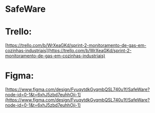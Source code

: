 # SafeWare

##

# Trello: 
[https://trello.com/b/WrXeaGKd/sprint-2-monitoramento-de-gas-em-cozinhas-industriais](https://trello.com/b/WrXeaGKd/sprint-2-monitoramento-de-gas-em-cozinhas-industriais)

# Figma: 
[https://www.figma.com/design/FvuqytdkGyqmbQSL740u1f/SafeWare?node-id=0-1&t=6xhJ5zbd7euhhOji-1](https://www.figma.com/design/FvuqytdkGyqmbQSL740u1f/SafeWare?node-id=0-1&t=6xhJ5zbd7euhhOji-1)
